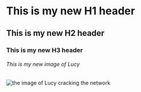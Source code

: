 # This is my new H1 header
## This is my new H2 header
### This is my new H3 header
###### This is my new image of Lucy
![the image of Lucy cracking the network](https://github.com/user-attachments/assets/c398a855-04c3-40f0-9d32-d5760dc07bc0)


